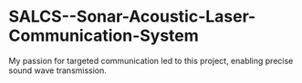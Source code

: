 # SALCS--Sonar-Acoustic-Laser-Communication-System
My passion for targeted communication led to this project, enabling precise sound wave transmission.
